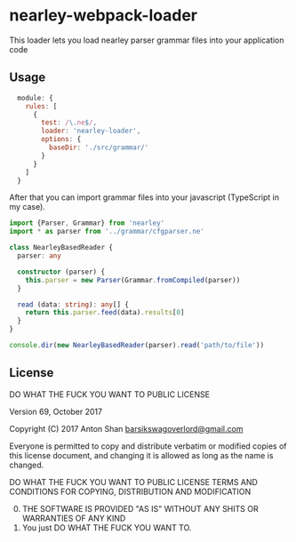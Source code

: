 # nearley-webpack-loader

This loader lets you load nearley parser grammar files into your application code

## Usage

```js
  module: {
    rules: [
      {
        test: /\.ne$/,
        loader: 'nearley-loader',
        options: {
          baseDir: './src/grammar/'
        }
      }
    ]
  }
```

After that you can import grammar files into your javascript (TypeScript in my case).

```ts
import {Parser, Grammar} from 'nearley'
import * as parser from '../grammar/cfgparser.ne'

class NearleyBasedReader {
  parser: any

  constructor (parser) {
    this.parser = new Parser(Grammar.fromCompiled(parser))
  }

  read (data: string): any[] {
    return this.parser.feed(data).results[0]
  }
}

console.dir(new NearleyBasedReader(parser).read('path/to/file'))
```

## License

DO WHAT THE FUCK YOU WANT TO PUBLIC LICENSE

Version 69, October 2017

Copyright (C) 2017 Anton Shan <barsikswagoverlord@gmail.com>

Everyone is permitted to copy and distribute verbatim or modified
copies of this license document, and changing it is allowed as long
as the name is changed.

DO WHAT THE FUCK YOU WANT TO PUBLIC LICENSE
TERMS AND CONDITIONS FOR COPYING, DISTRIBUTION AND MODIFICATION

 0. THE SOFTWARE IS PROVIDED "AS IS" WITHOUT ANY SHITS OR WARRANTIES OF ANY KIND
 1. You just DO WHAT THE FUCK YOU WANT TO.
